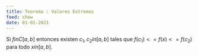 ```yaml
---
title: Teorema : Valores Extremos
feed: show
date: 01-01-2021
---
```

Si $f in C[a, b]$ entonces existen $c_1, c_2 in [a, b]$ tales que $f(c_1) <= f(x) <= f(c_2)$ para todo $x in [a, b]$.


